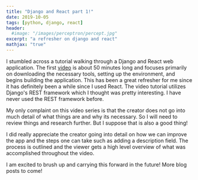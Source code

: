 ```yaml
---
title: "Django and React part 1!"
date: 2019-10-05
tags: [python, django, react]
header:
  #image: "/images/perceptron/percept.jpg"
excerpt: "a refresher on django and react"
mathjax: "true"
---
```


I stumbled across a tutorial walking through a Django and React web application. The first [video](https://www.youtube.com/watch?v=uZgRbnIsgrA) is about 50 minutes long and focuses primarily on downloading the necessary tools, setting up the environment, and begins building the application. This has been a great refresher for me since it has definitely been a while since I used React. The video tutorial utilizes Django's REST framework which I thought was pretty interesting. I have never used the REST framework before.

My only complaint on this video series is that the creator does not go into much detail of what things are and why its necessary. So I will need to review things and research further. But I suppose that is also a good thing!

I did really appreciate the creator going into detail on how we can improve the app and the steps one can take such as adding a description field. The process is outlined and the viewer gets a high level overview of what was accomplished throughout the video.

I am excited to brush up and carrying this forward in the future! More blog posts to come!

